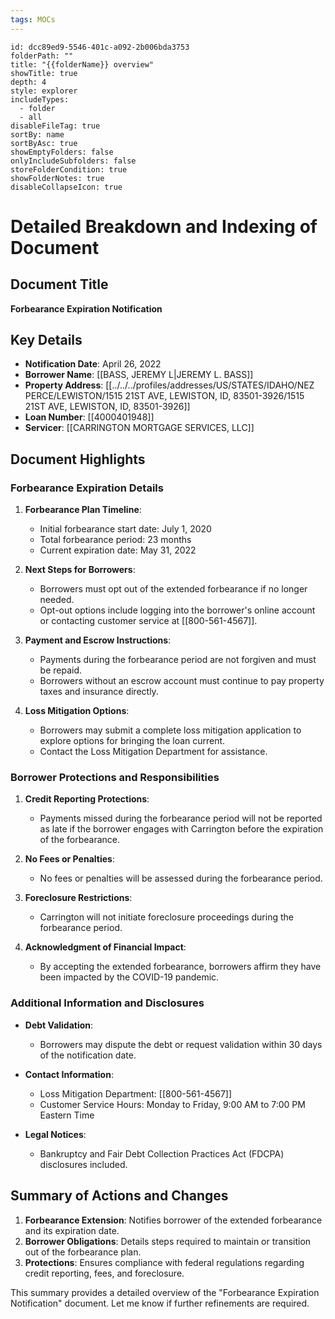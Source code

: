 ```yaml
---
tags: MOCs
---
```

```folder-overview
id: dcc89ed9-5546-401c-a092-2b006bda3753
folderPath: ""
title: "{{folderName}} overview"
showTitle: true
depth: 4
style: explorer
includeTypes:
  - folder
  - all
disableFileTag: true
sortBy: name
sortByAsc: true
showEmptyFolders: false
onlyIncludeSubfolders: false
storeFolderCondition: true
showFolderNotes: true
disableCollapseIcon: true
```

# Detailed Breakdown and Indexing of Document

## Document Title
**Forbearance Expiration Notification**

## Key Details
- **Notification Date**: April 26, 2022
- **Borrower Name**: [[BASS, JEREMY L|JEREMY L. BASS]]
- **Property Address**: [[../../../profiles/addresses/US/STATES/IDAHO/NEZ PERCE/LEWISTON/1515 21ST AVE, LEWISTON, ID, 83501-3926/1515 21ST AVE, LEWISTON, ID, 83501-3926]]
- **Loan Number**: [[4000401948]]
- **Servicer**: [[CARRINGTON MORTGAGE SERVICES, LLC]]

## Document Highlights

### Forbearance Expiration Details
1. **Forbearance Plan Timeline**:
   - Initial forbearance start date: July 1, 2020
   - Total forbearance period: 23 months
   - Current expiration date: May 31, 2022

2. **Next Steps for Borrowers**:
   - Borrowers must opt out of the extended forbearance if no longer needed.
   - Opt-out options include logging into the borrower's online account or contacting customer service at [[800-561-4567]].

3. **Payment and Escrow Instructions**:
   - Payments during the forbearance period are not forgiven and must be repaid.
   - Borrowers without an escrow account must continue to pay property taxes and insurance directly.

4. **Loss Mitigation Options**:
   - Borrowers may submit a complete loss mitigation application to explore options for bringing the loan current.
   - Contact the Loss Mitigation Department for assistance.

### Borrower Protections and Responsibilities
1. **Credit Reporting Protections**:
   - Payments missed during the forbearance period will not be reported as late if the borrower engages with Carrington before the expiration of the forbearance.

2. **No Fees or Penalties**:
   - No fees or penalties will be assessed during the forbearance period.

3. **Foreclosure Restrictions**:
   - Carrington will not initiate foreclosure proceedings during the forbearance period.

4. **Acknowledgment of Financial Impact**:
   - By accepting the extended forbearance, borrowers affirm they have been impacted by the COVID-19 pandemic.

### Additional Information and Disclosures
- **Debt Validation**:
   - Borrowers may dispute the debt or request validation within 30 days of the notification date.

- **Contact Information**:
   - Loss Mitigation Department: [[800-561-4567]]
   - Customer Service Hours: Monday to Friday, 9:00 AM to 7:00 PM Eastern Time

- **Legal Notices**:
   - Bankruptcy and Fair Debt Collection Practices Act (FDCPA) disclosures included.

## Summary of Actions and Changes
1. **Forbearance Extension**: Notifies borrower of the extended forbearance and its expiration date.
2. **Borrower Obligations**: Details steps required to maintain or transition out of the forbearance plan.
3. **Protections**: Ensures compliance with federal regulations regarding credit reporting, fees, and foreclosure.

This summary provides a detailed overview of the "Forbearance Expiration Notification" document. Let me know if further refinements are required.

